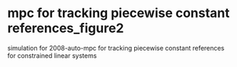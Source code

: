 # mpc for tracking piecewise constant references_figure2
 simulation for 2008-auto-mpc for tracking piecewise constant references for constrained linear systems
